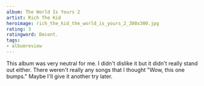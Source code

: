 ```yaml
---
album: The World Is Yours 2
artist: Rich The Kid
heroimage: rich_the_kid_the_world_is_yours_2_300x300.jpg
rating: 3
ratingword: Decent.
tags:
- albumreview
---
```

This album was very neutral for me. I didn't dislike it but it didn't really
stand out either. There weren't really any songs that I thought "Wow, this one
bumps." Maybe I'll give it another try later.
